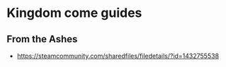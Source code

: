# Kingdom come guides

## From the Ashes
- https://steamcommunity.com/sharedfiles/filedetails/?id=1432755538
